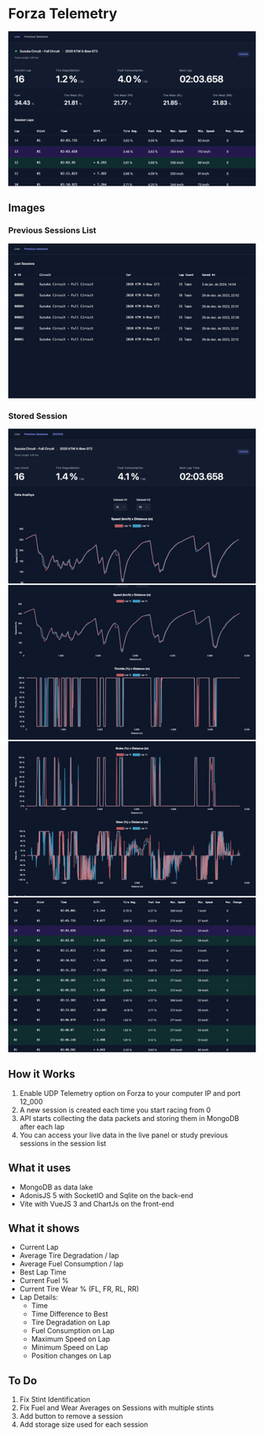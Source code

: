 # Forza Telemetry
![](https://github.com/qreidt/forza-telemetry/blob/main/docs/live-dashboard.png?raw=true)


## Images

### Previous Sessions List
![](https://github.com/qreidt/forza-telemetry/blob/main/docs/previous-sessions-list.png?raw=true)

### Stored Session
![](https://github.com/qreidt/forza-telemetry/blob/main/docs/session-01.png?raw=true)
![](https://github.com/qreidt/forza-telemetry/blob/main/docs/session-02.png?raw=true)
![](https://github.com/qreidt/forza-telemetry/blob/main/docs/session-03.png?raw=true)
![](https://github.com/qreidt/forza-telemetry/blob/main/docs/session-04.png?raw=true)

## How it Works
1. Enable UDP Telemetry option on Forza to your computer IP and port 12_000
2. A new session is created each time you start racing from 0
3. API starts collecting the data packets and storing them in MongoDB after each lap
4. You can access your live data in the live panel or study previous sessions in the session list

## What it uses
- MongoDB as data lake
- AdonisJS 5 with SocketIO and Sqlite on the back-end
- Vite with VueJS 3 and ChartJs on the front-end

## What it shows
- Current Lap
- Average Tire Degradation / lap
- Average Fuel Consumption / lap
- Best Lap Time
- Current Fuel %
- Current Tire Wear % (FL, FR, RL, RR)
- Lap Details:
  - Time
  - Time Difference to Best
  - Tire Degradation on Lap
  - Fuel Consumption on Lap
  - Maximum Speed on Lap
  - Minimum Speed on Lap
  - Position changes on Lap


## To Do
1. Fix Stint Identification
2. Fix Fuel and Wear Averages on Sessions with multiple stints
3. Add button to remove a session
4. Add storage size used for each session